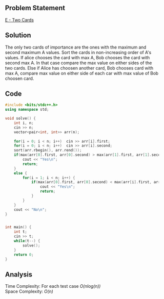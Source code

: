 ## Problem Statement
[E - Two Cards](https://www.codechef.com/problems/TWOCARD)

## Solution
The only two cards of importance are the ones with the maximum and second maximum A values. Sort the cards in non-increasing order of A's values. If alice chooses the card with max A, Bob chooses the card with second max A. In that case compare the max value on either sides of the two cards. Else if Alice has choosen another card, Bob chooses card with max A, compare max value on either side of each car with max value of Bob choosen card.
<br>

## Code
```cpp
#include <bits/stdc++.h>
using namespace std;

void solve() {
    int i, n;
    cin >> n;
    vector<pair<int, int>> arr(n);
    
    for(i = 0; i < n; i++)  cin >> arr[i].first;
    for(i = 0; i < n; i++)  cin >> arr[i].second;
    sort(arr.rbegin(), arr.rend());
    if(max(arr[0].first, arr[0].second) > max(arr[1].first, arr[1].second)) {
        cout << "Yes\n";
        return;
    }
    else {
        for(i = 1; i < n; i++) {
            if(max(arr[0].first, arr[0].second) < max(arr[i].first, arr[i].second)) {
                cout << "Yes\n";
                return;
            }
        }
    }
    cout << "No\n";
}


int main() {
    int t;
    cin >> t;
    while(t--) {
        solve();
    }
    return 0;
}
```

## Analysis
Time Complexity: For each test case <i>O(nlog(n))</i>
<br>
Space Complexity: <i>O(n)</i>
